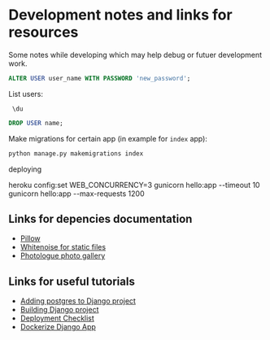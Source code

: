 # Development notes and links for resources

Some notes while developing which may help debug or futuer development work.

```sql
ALTER USER user_name WITH PASSWORD 'new_password';
```

List users:

```psql
 \du
```

```sql
DROP USER name;
```

Make migrations for certain app (in example for `index` app):

```sh
python manage.py makemigrations index
```


deploying

heroku config:set WEB_CONCURRENCY=3
gunicorn hello:app --timeout 10
gunicorn hello:app --max-requests 1200

## Links for depencies documentation

* [Pillow](https://pillow.readthedocs.io/en/latest/installation.html)
* [Whitenoise for static files](http://whitenoise.evans.io/en/stable/)
* [Photologue photo gallery](https://django-photologue.readthedocs.io/en/latest/pages/installation.html#)

## Links for useful tutorials

* [Adding postgres to Django project](https://tutorial-extensions.djangogirls.org/en/optional_postgresql_installation/)
* [Building Django project](https://docs.djangoproject.com/en/3.0/intro/tutorial02/)
* [Deployment Checklist](https://docs.djangoproject.com/en/3.0/howto/deployment/checklist/)
* [Dockerize Django App](https://semaphoreci.com/community/tutorials/dockerizing-a-python-django-web-application)
